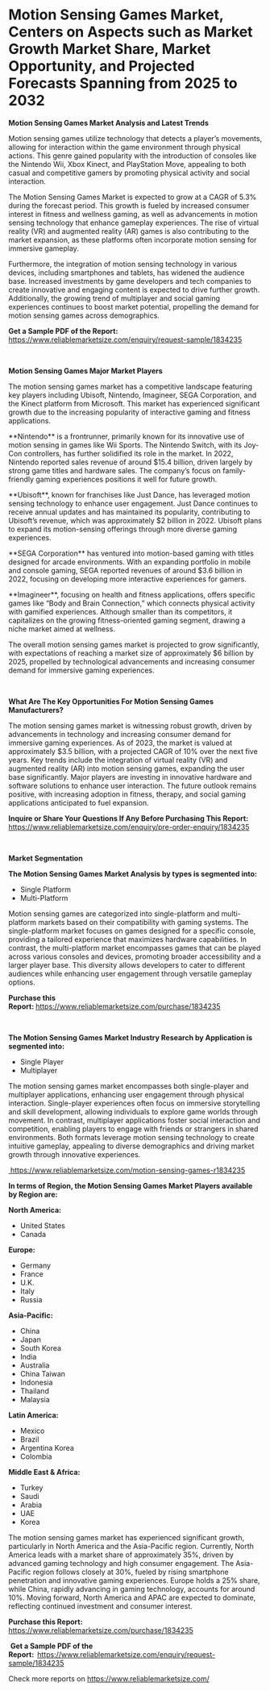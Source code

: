 <p><h1>Motion Sensing Games Market, Centers on Aspects such as Market Growth Market Share, Market Opportunity, and Projected Forecasts Spanning from 2025 to 2032</h1></p><p><strong>Motion Sensing Games Market Analysis and Latest Trends</strong></p>
<p><p>Motion sensing games utilize technology that detects a player’s movements, allowing for interaction within the game environment through physical actions. This genre gained popularity with the introduction of consoles like the Nintendo Wii, Xbox Kinect, and PlayStation Move, appealing to both casual and competitive gamers by promoting physical activity and social interaction.</p><p>The Motion Sensing Games Market is expected to grow at a CAGR of 5.3% during the forecast period. This growth is fueled by increased consumer interest in fitness and wellness gaming, as well as advancements in motion sensing technology that enhance gameplay experiences. The rise of virtual reality (VR) and augmented reality (AR) games is also contributing to the market expansion, as these platforms often incorporate motion sensing for immersive gameplay.</p><p>Furthermore, the integration of motion sensing technology in various devices, including smartphones and tablets, has widened the audience base. Increased investments by game developers and tech companies to create innovative and engaging content is expected to drive further growth. Additionally, the growing trend of multiplayer and social gaming experiences continues to boost market potential, propelling the demand for motion sensing games across demographics.</p></p>
<p><strong>Get a Sample PDF of the Report:&nbsp;</strong> <a href="https://www.reliablemarketsize.com/enquiry/request-sample/1834235?utm_campaign=2799&utm_medium=2&utm_source=Github&utm_content=ia&utm_term=11032025&utm_id=motion-sensing-games">https://www.reliablemarketsize.com/enquiry/request-sample/1834235</a></p>
<p>&nbsp;</p>
<p><strong>Motion Sensing Games Major Market Players</strong></p>
<p><p>The motion sensing games market has a competitive landscape featuring key players including Ubisoft, Nintendo, Imagineer, SEGA Corporation, and the Kinect platform from Microsoft. This market has experienced significant growth due to the increasing popularity of interactive gaming and fitness applications.</p><p>**Nintendo** is a frontrunner, primarily known for its innovative use of motion sensing in games like Wii Sports. The Nintendo Switch, with its Joy-Con controllers, has further solidified its role in the market. In 2022, Nintendo reported sales revenue of around $15.4 billion, driven largely by strong game titles and hardware sales. The company’s focus on family-friendly gaming experiences positions it well for future growth.</p><p>**Ubisoft**, known for franchises like Just Dance, has leveraged motion sensing technology to enhance user engagement. Just Dance continues to receive annual updates and has maintained its popularity, contributing to Ubisoft’s revenue, which was approximately $2 billion in 2022. Ubisoft plans to expand its motion-sensing offerings through more diverse gaming experiences.</p><p>**SEGA Corporation** has ventured into motion-based gaming with titles designed for arcade environments. With an expanding portfolio in mobile and console gaming, SEGA reported revenues of around $3.6 billion in 2022, focusing on developing more interactive experiences for gamers.</p><p>**Imagineer**, focusing on health and fitness applications, offers specific games like “Body and Brain Connection,” which connects physical activity with gamified experiences. Although smaller than its competitors, it capitalizes on the growing fitness-oriented gaming segment, drawing a niche market aimed at wellness.</p><p>The overall motion sensing games market is projected to grow significantly, with expectations of reaching a market size of approximately $6 billion by 2025, propelled by technological advancements and increasing consumer demand for immersive gaming experiences.</p></p>
<p>&nbsp;</p>
<p><strong>What Are The Key Opportunities For Motion Sensing Games Manufacturers?</strong></p>
<p><p>The motion sensing games market is witnessing robust growth, driven by advancements in technology and increasing consumer demand for immersive gaming experiences. As of 2023, the market is valued at approximately $3.5 billion, with a projected CAGR of 10% over the next five years. Key trends include the integration of virtual reality (VR) and augmented reality (AR) into motion sensing games, expanding the user base significantly. Major players are investing in innovative hardware and software solutions to enhance user interaction. The future outlook remains positive, with increasing adoption in fitness, therapy, and social gaming applications anticipated to fuel expansion.</p></p>
<p><strong>Inquire or Share Your Questions If Any Before Purchasing This Report:</strong> <a href="https://www.reliablemarketsize.com/enquiry/pre-order-enquiry/1834235?utm_campaign=2799&utm_medium=2&utm_source=Github&utm_content=ia&utm_term=11032025&utm_id=motion-sensing-games">https://www.reliablemarketsize.com/enquiry/pre-order-enquiry/1834235</a></p>
<p>&nbsp;</p>
<p><strong>Market Segmentation</strong></p>
<p><strong>The Motion Sensing Games Market Analysis by types is segmented into:</strong></p>
<p><ul><li>Single Platform</li><li>Multi-Platform</li></ul></p>
<p><p>Motion sensing games are categorized into single-platform and multi-platform markets based on their compatibility with gaming systems. The single-platform market focuses on games designed for a specific console, providing a tailored experience that maximizes hardware capabilities. In contrast, the multi-platform market encompasses games that can be played across various consoles and devices, promoting broader accessibility and a larger player base. This diversity allows developers to cater to different audiences while enhancing user engagement through versatile gameplay options.</p></p>
<p><strong>Purchase this Report:&nbsp;</strong><a href="https://www.reliablemarketsize.com/purchase/1834235?utm_campaign=2799&utm_medium=2&utm_source=Github&utm_content=ia&utm_term=11032025&utm_id=motion-sensing-games">https://www.reliablemarketsize.com/purchase/1834235</a></p>
<p>&nbsp;</p>
<p><strong>The Motion Sensing Games Market Industry Research by Application is segmented into:</strong></p>
<p><ul><li>Single Player</li><li>Multiplayer</li></ul></p>
<p><p>The motion sensing games market encompasses both single-player and multiplayer applications, enhancing user engagement through physical interaction. Single-player experiences often focus on immersive storytelling and skill development, allowing individuals to explore game worlds through movement. In contrast, multiplayer applications foster social interaction and competition, enabling players to engage with friends or strangers in shared environments. Both formats leverage motion sensing technology to create intuitive gameplay, appealing to diverse demographics and driving market growth through innovative experiences.</p></p>
<p><a href="https://www.reliablemarketsize.com/motion-sensing-games-r1834235?utm_campaign=2799&utm_medium=2&utm_source=Github&utm_content=ia&utm_term=11032025&utm_id=motion-sensing-games">&nbsp;https://www.reliablemarketsize.com/motion-sensing-games-r1834235</a></p>
<p><strong>In terms of Region, the Motion Sensing Games Market Players available by Region are:</strong></p>
<p>
    <p> <strong> North America: </strong>
        <ul>
            <li>United States</li>
            <li>Canada</li>
        </ul>
        </p> 
    <p> <strong> Europe: </strong>
        <ul>
            <li>Germany</li>
            <li>France</li>
            <li>U.K.</li>
            <li>Italy</li>
            <li>Russia</li>
        </ul>
        </p> 
    <p> <strong> Asia-Pacific: </strong>
        <ul>
            <li>China</li>
            <li>Japan</li>
            <li>South Korea</li>
            <li>India</li>
            <li>Australia</li>
            <li>China Taiwan</li>
            <li>Indonesia</li>
            <li>Thailand</li>
            <li>Malaysia</li>
        </ul>
        </p> 
    <p> <strong> Latin America: </strong>
        <ul>
            <li>Mexico</li>
            <li>Brazil</li>
            <li>Argentina Korea</li>
            <li>Colombia</li>
        </ul>
        </p> 
    <p> <strong> Middle East & Africa: </strong>
        <ul>
            <li>Turkey</li>
            <li>Saudi</li>
            <li>Arabia</li>
            <li>UAE</li>
            <li>Korea</li>
        </ul>
    </p>
    </p>
<p><p>The motion sensing games market has experienced significant growth, particularly in North America and the Asia-Pacific region. Currently, North America leads with a market share of approximately 35%, driven by advanced gaming technology and high consumer engagement. The Asia-Pacific region follows closely at 30%, fueled by rising smartphone penetration and innovative gaming experiences. Europe holds a 25% share, while China, rapidly advancing in gaming technology, accounts for around 10%. Moving forward, North America and APAC are expected to dominate, reflecting continued investment and consumer interest.</p></p>
<p><strong>Purchase this Report: </strong><a href="https://www.reliablemarketsize.com/purchase/1834235?utm_campaign=2799&utm_medium=2&utm_source=Github&utm_content=ia&utm_term=11032025&utm_id=motion-sensing-games">https://www.reliablemarketsize.com/purchase/1834235</a></p>
<p>&nbsp;<strong>Get a Sample PDF of the Report:&nbsp;&nbsp;</strong><a href="https://www.reliablemarketsize.com/enquiry/request-sample/1834235?utm_campaign=2799&utm_medium=2&utm_source=Github&utm_content=ia&utm_term=11032025&utm_id=motion-sensing-games">https://www.reliablemarketsize.com/enquiry/request-sample/1834235</a></p>
<p><strong></strong></p>
<p>Check more reports on <a href="https://www.reliablemarketsize.com/?utm_campaign=2799&utm_medium=2&utm_source=Github&utm_content=ia&utm_term=11032025&utm_id=motion-sensing-games">https://www.reliablemarketsize.com/</a></p>